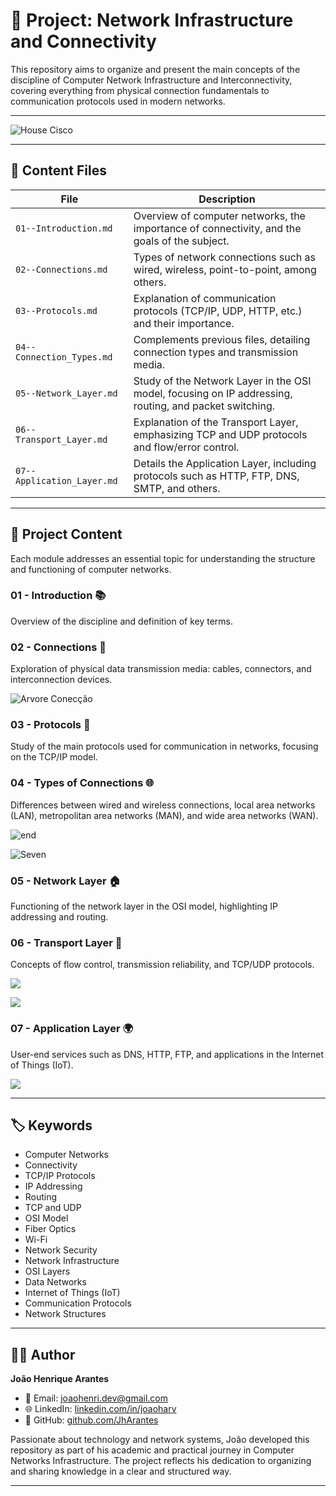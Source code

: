 # 📡 Project: Network Infrastructure and Connectivity

This repository aims to organize and present the main concepts of the discipline of Computer Network Infrastructure and Interconnectivity, covering everything from physical connection fundamentals to communication protocols used in modern networks.

---

![House Cisco](./IMGs/Cisco/House-Cisco.png)

---

## 📄 Content Files

| File | Description |
|------|-------------|
| `01--Introduction.md` | Overview of computer networks, the importance of connectivity, and the goals of the subject. |
| `02--Connections.md` | Types of network connections such as wired, wireless, point-to-point, among others. |
| `03--Protocols.md` | Explanation of communication protocols (TCP/IP, UDP, HTTP, etc.) and their importance. |
| `04--Connection_Types.md` | Complements previous files, detailing connection types and transmission media. |
| `05--Network_Layer.md` | Study of the Network Layer in the OSI model, focusing on IP addressing, routing, and packet switching. |
| `06--Transport_Layer.md` | Explanation of the Transport Layer, emphasizing TCP and UDP protocols and flow/error control. |
| `07--Application_Layer.md` | Details the Application Layer, including protocols such as HTTP, FTP, DNS, SMTP, and others. |

---

## 📂 Project Content

Each module addresses an essential topic for understanding the structure and functioning of computer networks.

### 01 - Introduction 📚  
Overview of the discipline and definition of key terms.

### 02 - Connections 🔌  
Exploration of physical data transmission media: cables, connectors, and interconnection devices.

![Arvore Conecção](./IMGs/Cisco/Three-Cisco.png)

### 03 - Protocols 📡  
Study of the main protocols used for communication in networks, focusing on the TCP/IP model.

### 04 - Types of Connections 🌐  
Differences between wired and wireless connections, local area networks (LAN), metropolitan area networks (MAN), and wide area networks (WAN).

![end](./IMGs/03/Endereçamento.png)

![Seven](./IMGs/03/7CamadasCopy.png)
### 05 - Network Layer 🏠  
Functioning of the network layer in the OSI model, highlighting IP addressing and routing.

### 06 - Transport Layer 🚚  
Concepts of flow control, transmission reliability, and TCP/UDP protocols.

![](./IMGs/04/Bits-Transporte.png)

![](./IMGs/06/transporte.png)

### 07 - Application Layer 🌍  
User-end services such as DNS, HTTP, FTP, and applications in the Internet of Things (IoT).

![](./IMGs/07/Osicamadas.png)

---

## 🏷️ Keywords

- Computer Networks  
- Connectivity  
- TCP/IP Protocols  
- IP Addressing  
- Routing  
- TCP and UDP  
- OSI Model  
- Fiber Optics  
- Wi-Fi  
- Network Security  
- Network Infrastructure  
- OSI Layers  
- Data Networks  
- Internet of Things (IoT)  
- Communication Protocols  
- Network Structures

---

## 👨‍💻 Author

**João Henrique Arantes**

- 📧 Email: joaohenri.dev@gmail.com  
- 🌐 LinkedIn: [linkedin.com/in/joaoharv](https://www.linkedin.com/in/joaoharv)  
- 💼 GitHub: [github.com/JhArantes](https://github.com/JhArantes)  

Passionate about technology and network systems, João developed this repository as part of his academic and practical journey in Computer Networks Infrastructure. The project reflects his dedication to organizing and sharing knowledge in a clear and structured way.

---

